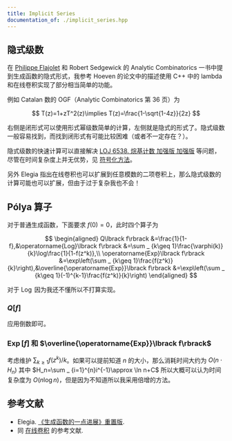 ```yaml
---
title: Implicit Series
documentation_of: ./implicit_series.hpp
---
```


## 隐式级数

在 [Philippe Flajolet](http://algo.inria.fr/flajolet/) 和 Robert Sedgewick 的 Analytic Combinatorics 一书中提到生成函数的隐式形式，我参考 Hoeven 的论文中的描述使用 C++ 中的 lambda 和在线卷积实现了部分相当简单的功能。

例如 Catalan 数的 OGF（Analytic Combinatorics 第 36 页）为

$$
T(z)=1+zT^2(z)\implies T(z)=\frac{1-\sqrt{1-4z}}{2z}
$$

右侧是闭形式可以使用形式幂级数简单的计算，左侧就是隐式的形式了。隐式级数一般容易找到，而找到闭形式有可能比较困难（或者不一定存在？）。

隐式级数的快速计算可以直接解决 [LOJ 6538. 烷基计数 加强版 加强版](https://loj.ac/p/6538) 等问题，尽管在时间复杂度上并无优势，见 [符号化方法](https://hly1204.github.io/library/symbolic_method.html)。

另外 Elegia 指出在线卷积也可以扩展到任意模数的二项卷积上，那么隐式级数的计算可能也可以扩展，但由于过于复杂我也不会！

## Pólya 算子

对于普通生成函数，下面要求 $f(0)=0$，此时四个算子为

$$
\begin{aligned}
Q\lbrack f\rbrack &=\frac{1}{1-f},&\operatorname{Log}\lbrack f\rbrack &=\sum _ {k\geq 1}\frac{\varphi(k)}{k}\log\frac{1}{1-f(z^k)},\\
\operatorname{Exp}\lbrack f\rbrack &=\exp\left(\sum _ {k\geq 1}\frac{f(z^k)}{k}\right),&\overline{\operatorname{Exp}}\lbrack f\rbrack &=\exp\left(\sum _ {k\geq 1}(-1)^{k-1}\frac{f(z^k)}{k}\right)
\end{aligned}
$$

对于 $\operatorname{Log}$ 因为我还不懂所以不打算实现。

### $Q\lbrack f\rbrack$

应用倒数即可。

### $\operatorname{Exp}\lbrack f\rbrack$ 和 $\overline{\operatorname{Exp}}\lbrack f\rbrack$

考虑维护 $\sum _ {k\geq 1}f(z^k)/k$。如果可以提前知道 $n$ 的大小，那么消耗时间大约为 $O(n\cdot H_n)$ 其中 $H_n=\sum _ {i=1}^{n}i^{-1}\approx \ln n+C$ 所以大概可以认为时间复杂度为 $O(n\log n)$，但是因为不知道所以我采用倍增的方法。

## 参考文献

- Elegia. [《生成函数的一点进展》重置版](https://www.bilibili.com/video/BV1U5411N7Uc).
- 同 [在线卷积](https://hly1204.github.io/library/math/formal_power_series/relaxed_convolution.hpp) 的参考文献.